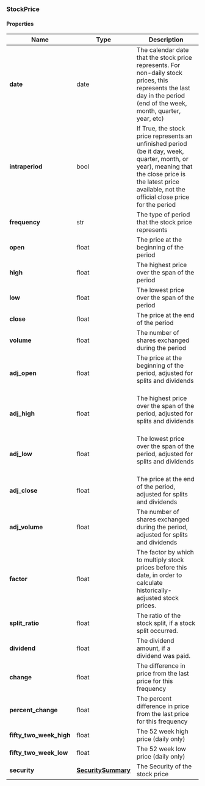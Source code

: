 

[//]: # (CLASS:StockPrice)

[//]: # (KIND:object)

### StockPrice

#### Properties

[//]: # (START_DEFINITION)

Name | Type | Description
------------ | ------------- | -------------
**date** | date | The calendar date that the stock price represents. For non-daily stock prices, this represents the last day in the period (end of the week, month, quarter, year, etc) &nbsp;
**intraperiod** | bool | If True, the stock price represents an unfinished period (be it day, week, quarter, month, or year), meaning that the close price is the latest price available, not the official close price for the period &nbsp;
**frequency** | str | The type of period that the stock price represents &nbsp;
**open** | float | The price at the beginning of the period &nbsp;
**high** | float | The highest price over the span of the period &nbsp;
**low** | float | The lowest price over the span of the period &nbsp;
**close** | float | The price at the end of the period &nbsp;
**volume** | float | The number of shares exchanged during the period &nbsp;
**adj_open** | float | The price at the beginning of the period, adjusted for splits and dividends &nbsp;
**adj_high** | float | The highest price over the span of the period, adjusted for splits and dividends &nbsp;
**adj_low** | float | The lowest price over the span of the period, adjusted for splits and dividends &nbsp;
**adj_close** | float | The price at the end of the period, adjusted for splits and dividends &nbsp;
**adj_volume** | float | The number of shares exchanged during the period, adjusted for splits and dividends &nbsp;
**factor** | float | The factor by which to multiply stock prices before this date, in order to calculate historically-adjusted stock prices. &nbsp;
**split_ratio** | float | The ratio of the stock split, if a stock split occurred. &nbsp;
**dividend** | float | The dividend amount, if a dividend was paid. &nbsp;
**change** | float | The difference in price from the last price for this frequency &nbsp;
**percent_change** | float | The percent difference in price from the last price for this frequency &nbsp;
**fifty_two_week_high** | float | The 52 week high price (daily only) &nbsp;
**fifty_two_week_low** | float | The 52 week low price (daily only) &nbsp;
**security** | [**SecuritySummary**](SecuritySummary.md) | The Security of the stock price &nbsp;

[//]: # (END_DEFINITION)


[//]: # (CONTAINED_CLASS:SecuritySummary)



